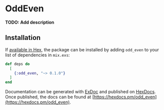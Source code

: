# OddEven

**TODO: Add description**

## Installation

If [available in Hex](https://hex.pm/docs/publish), the package can be installed
by adding `odd_even` to your list of dependencies in `mix.exs`:

```elixir
def deps do
  [
    {:odd_even, "~> 0.1.0"}
  ]
end
```

Documentation can be generated with [ExDoc](https://github.com/elixir-lang/ex_doc)
and published on [HexDocs](https://hexdocs.pm). Once published, the docs can
be found at [https://hexdocs.pm/odd_even](https://hexdocs.pm/odd_even).

